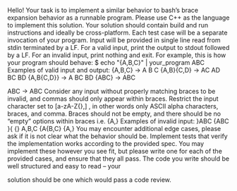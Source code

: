 Hello! Your task is to implement a similar behavior to bash’s brace expansion behavior as a runnable program.
Please use C++ as the language to implement this solution.
Your solution should contain build and run instructions and ideally be cross-platform.
Each test case will be a separate invocation of your program.
Input will be provided in single line read from stdin terminated by a LF. For a valid input, print the output to stdout followed by a LF.
For an invalid input, print nothing and exit.
For example, this is how your program should behave:
 $ echo "{A,B,C}" | your_program ABC
Examples of valid input and output:
{A,B,C} -> A B C {A,B}{C,D} -> AC AD BC BD {A,B{C,D}} -> A BC BD {ABC} -> ABC
        
   ABC -> ABC
Consider any input without properly matching braces to be invalid, and commas should only appear within braces.
Restrict the input character set to [a-zA-Z{},] , in other words only ASCII alpha characters, braces, and comma.
Braces should not be empty, and there should be no “empty” options within braces i.e. {A,}
Examples of invalid input:
}ABC {ABC
}{
{} A,B,C {A{B,C} {A,}
You may encounter additional edge cases, please ask if it is not clear what the behavior should be.
Implement tests that verify the implementation works according to the provided spec.
You may implement these however you see fit, but please write one for each of the provided cases, and ensure that they all pass.
       The code you write should be well structured and easy to read – your

solution should be one which would pass a code review.
